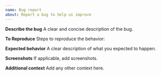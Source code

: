 ```yaml
---
name: Bug report
about: Report a bug to help us improve
---
```


**Describe the bug**
A clear and concise description of the bug.

**To Reproduce**
Steps to reproduce the behavior:

**Expected behavior**
A clear description of what you expected to happen.

**Screenshots**
If applicable, add screenshots.

**Additional context**
Add any other context here.
